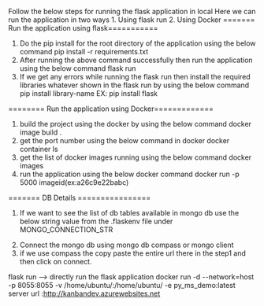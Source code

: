 Follow the below steps for running the flask application in local
Here we can run the application in two ways
    1. Using flask run
    2. Using Docker
======= Run the application using flask===========
1. Do the pip install for the root directory of the application using the below command
     pip install -r requirements.txt
2. After running the above command successfully then run the application using the below command
     flask run
3. If we get any errors while running the flask run then install the required libraries whatever shown in the flask run by using the below command
    pip install library-name
    EX: pip install flask

======== Run the application using Docker=============
1. build the project using the docker by using the below command
    docker image build .
2. get the port number using the below command in docker
    docker container ls
3. get the list of docker images running using the below command
    docker images
4. run the application using the below docker command
    docker run -p 5000 imageid(ex:a26c9e22babc)

======= DB Details ================
1. If we want to see the list of db tables available in mongo db use the below string value from the .flaskenv file under MONGO_CONNECTION_STR
<!-- mongodb://kanbandachrs:UfYcBuLcWSapeQi7PvakgneeWyOe6G1Hn4O8e4qiwLvI6czynHyOXCy75xlFNofAevNbbQ9MdheRKlPaMGXQow==@kanbandachrs.mongo.cosmos.azure.com:10255/?ssl=true&retrywrites=false&replicaSet=globaldb&maxIdleTimeMS=120000&appName=@kanbandachrs@ -->
2. Connect the mongo db using mongo db compass or mongo client
3. if we use compass the copy paste the entire url there in the step1 and then click on connect.


flask run --> directly run the flask application
docker run -d --network=host -p 8055:8055  -v /home/ubuntu/:/home/ubuntu/ -e py_ms_demo:latest
server url :http://kanbandev.azurewebsites.net
